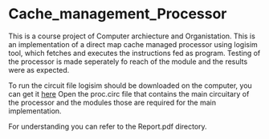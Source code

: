 # Cache_management_Processor
This is a course project of Computer archiecture and Organistation.
This is an implementation of a direct map cache managed processor using logisim tool, which fetches and executes the instructions fed as program. Testing of the processor is made seperately fo reach of the module and the results were as expected.


To run the circuit file logisim should be downloaded on the computer, you can get it [here](http://www.cburch.com/logisim/)
Open the proc.circ file that contains the main circuitary of the processor and the modules those are required for the main implementation.

For understanding you can refer to the Report.pdf directory.
